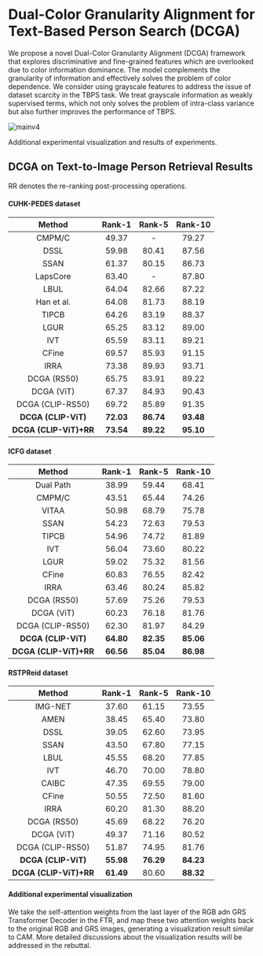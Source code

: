 # Dual-Color Granularity Alignment for Text-Based Person Search (DCGA)
We propose a novel Dual-Color Granularity Alignment (DCGA) framework that explores discriminative and fine-grained features which are overlooked due to color information dominance. The model complements the granularity of information and effectively solves the problem of color dependence. We consider using grayscale features to address the issue of dataset scarcity in the TBPS task. We treat grayscale information as weakly supervised terms, which not only solves the problem of intra-class variance but also further improves the performance of TBPS.

![mainv4](https://github.com/ajpsifadiosf/DCGA/assets/138737267/2e3eda3e-45b7-48c2-8e39-384a9fe8a840)


Additional experimental visualization and results of experiments.

## DCGA on Text-to-Image Person Retrieval Results
RR denotes the re-ranking post-processing operations.

#### CUHK-PEDES dataset

|       Method        |     Rank-1    |   Rank-5  |  Rank-10  |
| :----------------:  |   :-------:   | :-------: | :-------: |
|       CMPM/C        |     49.37     |     -     |   79.27   |
|        DSSL         |     59.98     |   80.41   |   87.56   |
|        SSAN         |     61.37     |   80.15   |   86.73   |
|      LapsCore       |     63.40     |     -     |   87.80   |
|        LBUL         |     64.04     |   82.66   |   87.22   |
|     Han et al.      |     64.08     |   81.73   |   88.19   |
|        TIPCB        |     64.26     |   83.19   |   88.37   |
|        LGUR         |     65.25     |   83.12   |   89.00   |
|         IVT         |     65.59     |   83.11   |   89.21   |
|        CFine        |     69.57     |   85.93   |   91.15   |
|        IRRA         |     73.38     |   89.93   |   93.71   |
|     DCGA (RS50)     |     65.75     |   83.91   |   89.22   |
|     DCGA (ViT)      |     67.37     |   84.93   |   90.43   |
|   DCGA (CLIP-RS50)  |     69.72     |   85.89   |   91.35   |
| **DCGA (CLIP-ViT)** |    **72.03**     |   **86.74**   |   **93.48**   |
| **DCGA (CLIP-ViT)+RR** | **73.54**   | **89.22** | **95.10** |

#### ICFG dataset

|       Method        |     Rank-1    |   Rank-5  |  Rank-10  |
| :----------------:  |   :-------:   | :-------: | :-------: |
|      Dual Path      |     38.99     |   59.44   |   68.41   |
|       CMPM/C        |     43.51     |   65.44   |   74.26   |
|       VITAA         |     50.98     |   68.79   |   75.78   |
|        SSAN         |     54.23     |   72.63   |   79.53   |
|        TIPCB        |     54.96     |   74.72   |   81.89   |
|        IVT          |     56.04     |   73.60   |   80.22   |
|        LGUR         |     59.02     |   75.32   |   81.56   |
|        CFine        |     60.83     |   76.55   |   82.42   |
|        IRRA         |     63.46     |   80.24   |   85.82   |
|     DCGA (RS50)     |     57.69     |   75.26   |   79.53   |
|     DCGA (ViT)      |     60.23     |   76.18   |   81.76  |
|   DCGA (CLIP-RS50)  |     62.30     |   81.97   |   84.29   |
| **DCGA (CLIP-ViT)** |    **64.80**     |   **82.35**   |   **85.06**   |
| **DCGA (CLIP-ViT)+RR** | **66.56**   | **85.04** | **86.98** |

#### RSTPReid dataset
|       Method        |     Rank-1    |   Rank-5  |  Rank-10  |
| :----------------:  |   :-------:   | :-------: | :-------: |
|      IMG-NET        |     37.60     |   61.15   |   73.55   |
|       AMEN          |     38.45     |   65.40   |   73.80   |
|       DSSL          |     39.05     |   62.60   |   73.95   |
|       SSAN          |     43.50     |   67.80  |   77.15    |
|        LBUL         |     45.55     |   68.20   |   77.85   |
|        IVT          |     46.70     |   70.00   |   78.80   |
|       CAIBC         |     47.35     |   69.55   |   79.00   |
|        CFine        |     50.55     |   72.50   |   81.60   |
|        IRRA         |     60.20     |   81.30   |   88.20   |
|     DCGA (RS50)     |     45.69     |   68.22   |   76.20   |
|     DCGA (ViT)      |     49.37     |   71.16   |   80.52   |
|   DCGA (CLIP-RS50)  |     51.87     |   74.95   |   81.76   |
| **DCGA (CLIP-ViT)** |    **55.98**     |   **76.29**   |   **84.23**   |
| **DCGA (CLIP-ViT)+RR** | **61.49**   | 80.60 | **88.32** |


#### Additional experimental visualization
We take the self-attention weights from the last layer of the RGB adn GRS Transformer Decoder in the FTR, and map these two attention weights back to the original RGB and GRS images, generating a visualization result similar to CAM. More detailed discussions about the visualization results will be addressed in the rebuttal.



